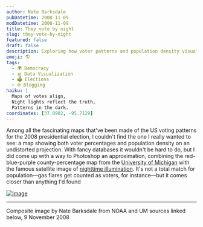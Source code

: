 ```yaml
---
author: Nate Barksdale
pubDatetime: 2008-11-09
modDatetime: 2008-11-09
title: They vote by night
slug: they-vote-by-night
featured: false
draft: false
description: Exploring how voter patterns and population density visually intersect through creative mapping techniques.
emoji: 🌎
tags:
  - 🌍 Democracy
  - 📊 Data Visualization
  - 🗳️ Elections
  - 🌐 Blogging
haiku: |
  Maps of votes align,  
  Night lights reflect the truth,  
  Patterns in the dark.
coordinates: [37.0902, -95.7129]
---
```


Among all the fascinating maps that've been made of the US voting patterns for the 2008 presidential election, I couldn't find the one I really wanted to see: a map showing both voter percentages and population density on an undistorted projection. With fancy databases it wouldn't be hard to do, but I did come up with a way to Photoshop an approximation, combining the red-blue-purple county-percentage map from the [University of Michigan](http://www-personal.umich.edu/~mejn/election/2008/) with the famous satellite image of [nighttime illumination](http://web.archive.org/web/20130220190722/http://www.ngdc.noaa.gov/dmsp/night_light_posters.html). It's not a total match for population—gas flares get counted as voters, for instance—but it comes closer than anything I'd found

[![image](http://culture-making.com/media/votebynight.jpg)](http://www.culture-making.com/)

---

Composite image by Nate Barksdale from NOAA and UM sources linked below, 9 November 2008
